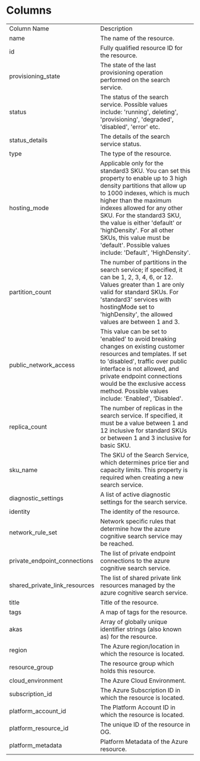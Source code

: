 # Columns  

<table>
	<tr><td>Column Name</td><td>Description</td></tr>
	<tr><td>name</td><td>The name of the resource.</td></tr>
	<tr><td>id</td><td>Fully qualified resource ID for the resource.</td></tr>
	<tr><td>provisioning_state</td><td>The state of the last provisioning operation performed on the search service.</td></tr>
	<tr><td>status</td><td>The status of the search service. Possible values include: &#39;running&#39;, deleting&#39;, &#39;provisioning&#39;, &#39;degraded&#39;, &#39;disabled&#39;, &#39;error&#39; etc.</td></tr>
	<tr><td>status_details</td><td>The details of the search service status.</td></tr>
	<tr><td>type</td><td>The type of the resource.</td></tr>
	<tr><td>hosting_mode</td><td>Applicable only for the standard3 SKU. You can set this property to enable up to 3 high density partitions that allow up to 1000 indexes, which is much higher than the maximum indexes allowed for any other SKU. For the standard3 SKU, the value is either &#39;default&#39; or &#39;highDensity&#39;. For all other SKUs, this value must be &#39;default&#39;. Possible values include: &#39;Default&#39;, &#39;HighDensity&#39;.</td></tr>
	<tr><td>partition_count</td><td>The number of partitions in the search service; if specified, it can be 1, 2, 3, 4, 6, or 12. Values greater than 1 are only valid for standard SKUs. For &#39;standard3&#39; services with hostingMode set to &#39;highDensity&#39;, the allowed values are between 1 and 3.</td></tr>
	<tr><td>public_network_access</td><td>This value can be set to &#39;enabled&#39; to avoid breaking changes on existing customer resources and templates. If set to &#39;disabled&#39;, traffic over public interface is not allowed, and private endpoint connections would be the exclusive access method. Possible values include: &#39;Enabled&#39;, &#39;Disabled&#39;.</td></tr>
	<tr><td>replica_count</td><td>The number of replicas in the search service. If specified, it must be a value between 1 and 12 inclusive for standard SKUs or between 1 and 3 inclusive for basic SKU.</td></tr>
	<tr><td>sku_name</td><td>The SKU of the Search Service, which determines price tier and capacity limits. This property is required when creating a new search service.</td></tr>
	<tr><td>diagnostic_settings</td><td>A list of active diagnostic settings for the search service.</td></tr>
	<tr><td>identity</td><td>The identity of the resource.</td></tr>
	<tr><td>network_rule_set</td><td>Network specific rules that determine how the azure cognitive search service may be reached.</td></tr>
	<tr><td>private_endpoint_connections</td><td>The list of private endpoint connections to the azure cognitive search service.</td></tr>
	<tr><td>shared_private_link_resources</td><td>The list of shared private link resources managed by the azure cognitive search service.</td></tr>
	<tr><td>title</td><td>Title of the resource.</td></tr>
	<tr><td>tags</td><td>A map of tags for the resource.</td></tr>
	<tr><td>akas</td><td>Array of globally unique identifier strings (also known as) for the resource.</td></tr>
	<tr><td>region</td><td>The Azure region/location in which the resource is located.</td></tr>
	<tr><td>resource_group</td><td>The resource group which holds this resource.</td></tr>
	<tr><td>cloud_environment</td><td>The Azure Cloud Environment.</td></tr>
	<tr><td>subscription_id</td><td>The Azure Subscription ID in which the resource is located.</td></tr>
	<tr><td>platform_account_id</td><td>The Platform Account ID in which the resource is located.</td></tr>
	<tr><td>platform_resource_id</td><td>The unique ID of the resource in OG.</td></tr>
	<tr><td>platform_metadata</td><td>Platform Metadata of the Azure resource.</td></tr>
</table>
